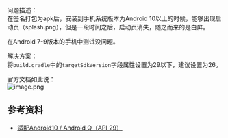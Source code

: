 问题描述：<br />在签名打包为apk后，安装到手机系统版本为Android 10以上的时候，能够出现启动页（splash.png），但是一段时间之后，启动页消失，随之而来的是白屏。

在Android 7-9版本的手机中测试没问题。

解决方案：<br />将`build.gradle`中的`targetSdkVersion`字段属性设置为29以下，建议设置为26。

官方文档如此说：<br />![image.png](https://cdn.nlark.com/yuque/0/2022/png/2213540/1671085618719-b3317329-a71d-4c9a-8c14-e64621df0ded.png#averageHue=%23f9f6f5&clientId=u09876ff8-ee51-4&from=paste&height=175&id=u4c1d4063&originHeight=175&originWidth=741&originalType=binary&ratio=1&rotation=0&showTitle=false&size=71824&status=done&style=none&taskId=u0bf24684-7667-44e3-a939-0586f6a6a7e&title=&width=741)

<a name="35808e79"></a>
## 参考资料

- [适配Android10 / Android Q（API 29）](https://ask.dcloud.net.cn/article/36199)

